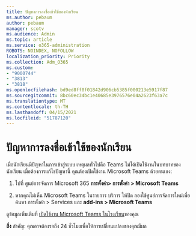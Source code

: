 ```yaml
---
title: ปัญหาการลงชื่อเข้าใช้ของนักเรียน
ms.author: pebaum
author: pebaum
manager: scotv
ms.audience: Admin
ms.topic: article
ms.service: o365-administration
ROBOTS: NOINDEX, NOFOLLOW
localization_priority: Priority
ms.collection: Adm_O365
ms.custom:
- "9000744"
- "3813"
- "3818"
ms.openlocfilehash: bd9ed8ff0f01842d906cb5385f000213e5917f87
ms.sourcegitcommit: 8bc60ec34bc1e40685e3976576e04a2623f63a7c
ms.translationtype: MT
ms.contentlocale: th-TH
ms.lasthandoff: 04/15/2021
ms.locfileid: "51787120"
---
```

# <a name="sign-in-issues-for-students"></a>ปัญหาการลงชื่อเข้าใช้ของนักเรียน

เมื่อนักเรียนมีปัญหาในการเข้าสู่ระบบ เหตุผลทั่วไปคือ Teams ไม่ได้เปิดใช้งานในบทบาทของนักเรียน เมื่อต้องการแก้ไขปัญหานี้ คุณต้องเปิดใช้งาน Microsoft Teams ด้วยตนเอง:

1. ไปที่ ศูนย์การจัดการ Microsoft 365 **การตั้งค่า> การตั้งค่า > Microsoft Teams** 

2. หากคุณไม่เห็น Microsoft Teams ในรายการ บริการ ให้ปิด ลองใช้ศูนย์การจัดการใหม่เพื่อค้นหา การตั้งค่า > Services และ **add-ins > Microsoft Teams** 

ดูข้อมูลเพิ่มเติมที่ [เปิดใช้งาน Microsoft Teams ในโรงเรียน](https://docs.microsoft.com/microsoft-365/education/intune-edu-trial/enable-microsoft-teams#enable-microsoft-teams-for-your-school-1)ของคุณ 

**สิ่ง** สําคัญ: คุณอาจต้องรอถึง 24 ชั่วโมงเพื่อให้การเปลี่ยนแปลงของคุณมีผล

 
